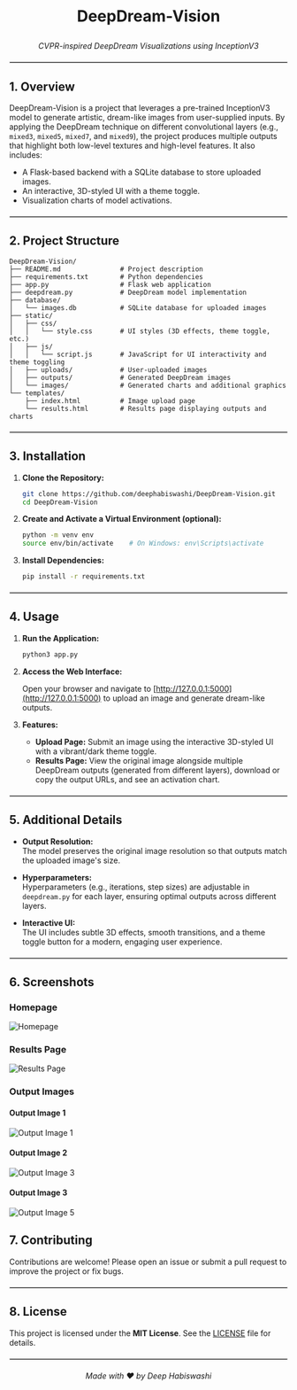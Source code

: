 # <p align="center">DeepDream-Vision</p>

<p align="center"><em>CVPR-inspired DeepDream Visualizations using InceptionV3</em></p>

<hr style="border: 1px solid #ccc; margin: 20px 0;" />

## 1. Overview

DeepDream-Vision is a project that leverages a pre-trained InceptionV3 model to generate artistic, dream-like images from user-supplied inputs. By applying the DeepDream technique on different convolutional layers (e.g., `mixed3`, `mixed5`, `mixed7`, and `mixed9`), the project produces multiple outputs that highlight both low-level textures and high-level features. It also includes:
- A Flask-based backend with a SQLite database to store uploaded images.
- An interactive, 3D-styled UI with a theme toggle.
- Visualization charts of model activations.

<hr style="border: 1px solid #ccc; margin: 20px 0;" />

## 2. Project Structure

```
DeepDream-Vision/
├── README.md               # Project description
├── requirements.txt        # Python dependencies
├── app.py                  # Flask web application
├── deepdream.py            # DeepDream model implementation
├── database/
│   └── images.db           # SQLite database for uploaded images
├── static/
│   ├── css/
│   │   └── style.css       # UI styles (3D effects, theme toggle, etc.)
│   ├── js/
│   │   └── script.js       # JavaScript for UI interactivity and theme toggling
│   ├── uploads/            # User-uploaded images
│   ├── outputs/            # Generated DeepDream images
│   └── images/             # Generated charts and additional graphics
└── templates/
    ├── index.html          # Image upload page
    └── results.html        # Results page displaying outputs and charts
```

<hr style="border: 1px solid #ccc; margin: 20px 0;" />

## 3. Installation

1. **Clone the Repository:**

   ```bash
   git clone https://github.com/deephabiswashi/DeepDream-Vision.git
   cd DeepDream-Vision
   ```

2. **Create and Activate a Virtual Environment (optional):**

   ```bash
   python -m venv env
   source env/bin/activate    # On Windows: env\Scripts\activate
   ```

3. **Install Dependencies:**

   ```bash
   pip install -r requirements.txt
   ```

<hr style="border: 1px solid #ccc; margin: 20px 0;" />

## 4. Usage

1. **Run the Application:**

   ```bash
   python3 app.py
   ```

2. **Access the Web Interface:**
   
   Open your browser and navigate to [http://127.0.0.1:5000](http://127.0.0.1:5000) to upload an image and generate dream-like outputs.

3. **Features:**
   - **Upload Page:** Submit an image using the interactive 3D-styled UI with a vibrant/dark theme toggle.
   - **Results Page:** View the original image alongside multiple DeepDream outputs (generated from different layers), download or copy the output URLs, and see an activation chart.

<hr style="border: 1px solid #ccc; margin: 20px 0;" />

## 5. Additional Details

- **Output Resolution:**  
  The model preserves the original image resolution so that outputs match the uploaded image's size.

- **Hyperparameters:**  
  Hyperparameters (e.g., iterations, step sizes) are adjustable in `deepdream.py` for each layer, ensuring optimal outputs across different layers.

- **Interactive UI:**  
  The UI includes subtle 3D effects, smooth transitions, and a theme toggle button for a modern, engaging user experience.

<hr style="border: 1px solid #ccc; margin: 20px 0;" />

## 6. Screenshots

### Homepage
![Homepage](screenshots/homepage.png)

### Results Page
![Results Page](screenshots/results-page.png)

### Output Images
#### Output Image 1
![Output Image 1](screenshots/output_img1.png)

#### Output Image 2
![Output Image 3](screenshots/output_img3.png)

#### Output Image 3
![Output Image 5](screenshots/output_img5.png)


## 7. Contributing

Contributions are welcome! Please open an issue or submit a pull request to improve the project or fix bugs.

<hr style="border: 1px solid #ccc; margin: 20px 0;" />

## 8. License

This project is licensed under the **MIT License**. See the [LICENSE](LICENSE) file for details.

<hr style="border: 1px solid #ccc; margin: 20px 0;" />

<p align="center"><em>Made with ❤️ by Deep Habiswashi</em></p>